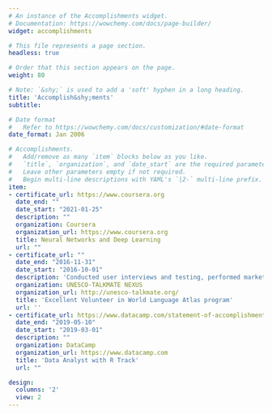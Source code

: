 ```yaml
---
# An instance of the Accomplishments widget.
# Documentation: https://wowchemy.com/docs/page-builder/
widget: accomplishments

# This file represents a page section.
headless: true

# Order that this section appears on the page.
weight: 80

# Note: `&shy;` is used to add a 'soft' hyphen in a long heading.
title: 'Accomplish&shy;ments'
subtitle:

# Date format
#   Refer to https://wowchemy.com/docs/customization/#date-format
date_format: Jan 2006

# Accomplishments.
#   Add/remove as many `item` blocks below as you like.
#   `title`, `organization`, and `date_start` are the required parameters.
#   Leave other parameters empty if not required.
#   Begin multi-line descriptions with YAML's `|2-` multi-line prefix.
item:
- certificate_url: https://www.coursera.org
  date_end: ""
  date_start: "2021-01-25"
  description: ""
  organization: Coursera
  organization_url: https://www.coursera.org
  title: Neural Networks and Deep Learning
  url: ""
- certificate_url: ""
  date_end: "2016-11-31"
  date_start: "2016-10-01"
  description: 'Conducted user interviews and testing, performed marketing assessment, and developed advertising strategies for TALKMATE APP'
  organization: UNESCO-TALKMATE NEXUS
  organization_url: http://unesco-talkmate.org/
  title: 'Excellent Volunteer in World Language Atlas program' 
  url: ''
- certificate_url: https://www.datacamp.com/statement-of-accomplishment/track/3de18d7699e804dca33bfd72b66c21e307523718
  date_end: "2019-05-10"
  date_start: "2019-03-01"
  description: ""
  organization: DataCamp
  organization_url: https://www.datacamp.com
  title: 'Data Analyst with R Track'
  url: ""

design:
  columns: '2' 
  view: 2
---
```

